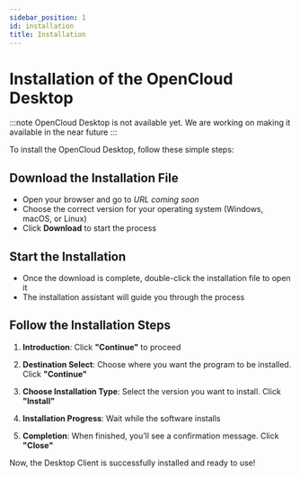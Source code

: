 ```yaml
---
sidebar_position: 1
id: installation
title: Installation
---
```


# Installation of the OpenCloud Desktop

:::note
OpenCloud Desktop is not available yet. We are working on making it available in the near future
:::

To install the OpenCloud Desktop, follow these simple steps:

## Download the Installation File
- Open your browser and go to *URL coming soon*
- Choose the correct version for your operating system (Windows, macOS, or Linux)
- Click **Download** to start the process

## Start the Installation
- Once the download is complete, double-click the installation file to open it
- The installation assistant will guide you through the process

## Follow the Installation Steps
1. **Introduction**: Click **"Continue"** to proceed

<!--- <img src={require("./img/installation/installation-welcome.png").default} alt="installation welcome page" width="400"/>--->

2. **Destination Select**: Choose where you want the program to be installed. Click **"Continue"**

<!--- <img src={require("./img/installation/installation-installation-destination.png").default} alt="installation destination" width="400"/>--->

3. **Choose Installation Type**: Select the version you want to install. Click **"Install"**

<!--- <img src={require("./img/installation/installation-installation-type.png").default} alt="installation type" width="400"/>--->

4. **Installation Progress**: Wait while the software installs

<!--- <img src={require("./img/installation/installation-install-process.png").default} alt="installation process" width="400"/>--->

5. **Completion**: When finished, you’ll see a confirmation message. Click **"Close"**

<!--- <img src={require("./img/installation/installation-installation-finish.png").default} alt="installation finish" width="400"/>--->

Now, the Desktop Client is successfully installed and ready to use! 


